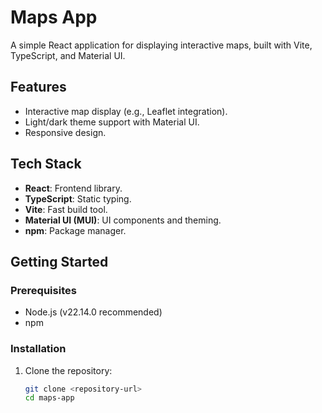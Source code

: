 # Maps App

A simple React application for displaying interactive maps, built with Vite, TypeScript, and Material UI.

## Features
- Interactive map display (e.g., Leaflet integration).
- Light/dark theme support with Material UI.
- Responsive design.

## Tech Stack
- **React**: Frontend library.
- **TypeScript**: Static typing.
- **Vite**: Fast build tool.
- **Material UI (MUI)**: UI components and theming.
- **npm**: Package manager.

## Getting Started

### Prerequisites
- Node.js (v22.14.0 recommended)
- npm

### Installation
1. Clone the repository:
   ```bash
   git clone <repository-url>
   cd maps-app